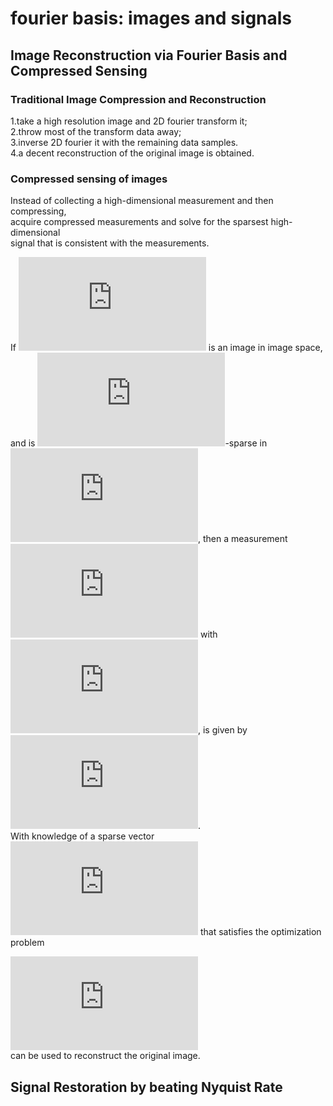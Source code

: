 # fourier basis: images and signals
## Image Reconstruction via Fourier Basis and Compressed Sensing

### Traditional Image Compression and Reconstruction

1.take a high resolution image and 2D fourier transform it;  
2.throw most of the transform data away;  
3.inverse 2D fourier it with the remaining data samples.    
4.a decent reconstruction of the original image is obtained.  

### Compressed sensing of images

Instead of collecting a high-dimensional measurement and then compressing,  
acquire compressed measurements and solve for the sparsest high-dimensional  
signal that is consistent with the measurements.  

If ![x in R](https://latex.codecogs.com/gif.latex?x%20%5Cin%20%5Cmathbb%20R%5En) is an image in image space, and is ![K](https://latex.codecogs.com/gif.latex?K)-sparse in ![psi](https://latex.codecogs.com/gif.latex?%5CPsi),   then a measurement  ![y in Rp](https://latex.codecogs.com/gif.latex?y%20%5Cin%20%5Cmathbb%20R%5Ep) 
with   
![inequality](https://latex.codecogs.com/gif.latex?K%20%3C%20p%20%3C%3C%20n),  is given by ![equation](https://latex.codecogs.com/gif.latex?y%20%3D%20Cx).    
With knowledge of a sparse vector ![s](https://latex.codecogs.com/gif.latex?s) that satisfies the optimization problem  

![opt](https://latex.codecogs.com/gif.latex?%5Chat%7Bs%7D%20%3D%20%5Cunderset%7Bs%7D%7B%5Cmathrm%7Bargmin%7D%7D%5C%20%7C%7Cs%7C%7C_0%5C%20%5Ctextrm%7Bsubject%20to%7D%5C%20y%20%3D%20C%5CPsi%20s)  
can be used to reconstruct the original image.


## Signal Restoration by beating Nyquist Rate 


